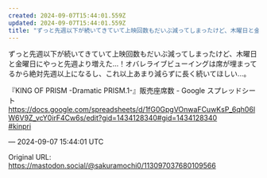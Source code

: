 ```yaml
---
created: 2024-09-07T15:44:01.559Z
updated: 2024-09-07T15:44:01.559Z
title: "ずっと先週以下が続いてきていて上映回数もだいぶ減ってしまったけど、木曜日と金曜日にやっと先週より増えた…！オバレライブビューイングは席が埋まってるから絶対先週以[...]"
---
```


<p>ずっと先週以下が続いてきていて上映回数もだいぶ減ってしまったけど、木曜日と金曜日にやっと先週より増えた…！オバレライブビューイングは席が埋まってるから絶対先週以上になるし、これ以上あまり減らずに長く続いてほしい…。</p><p>『KING OF PRISM -Dramatic PRISM.1-』販売座席数 - Google スプレッドシート<br /><a href="https://docs.google.com/spreadsheets/d/1fG0GpgVOnwaFCuwKsP_6qh06lW6V9Z_vcY0irF4Cw6s/edit?gid=1434128340#gid=1434128340" target="_blank" rel="nofollow noopener noreferrer" translate="no"><span class="invisible">https://</span><span class="ellipsis">docs.google.com/spreadsheets/d</span><span class="invisible">/1fG0GpgVOnwaFCuwKsP_6qh06lW6V9Z_vcY0irF4Cw6s/edit?gid=1434128340#gid=1434128340</span></a><br /><a href="https://mastodon.social/tags/kinpri" class="mention hashtag" rel="tag">#<span>kinpri</span></a></p>

&mdash; 2024-09-07 15:44:01 UTC

Original URL: https://mastodon.social/@sakuramochi0/113097037680109566

